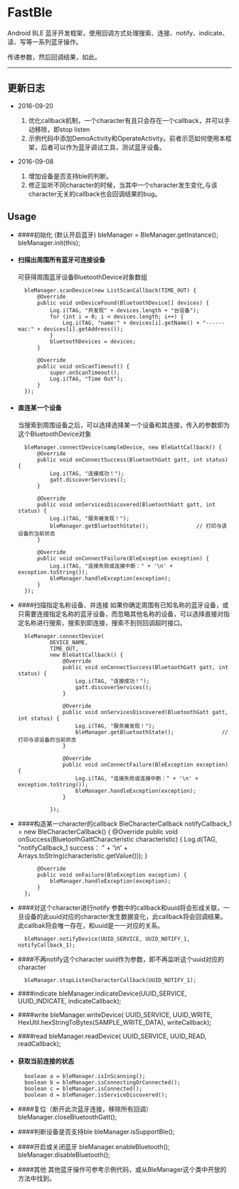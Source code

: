 # FastBle
Android BLE 蓝牙开发框架，使用回调方式处理搜索、连接、notify、indicate、读、写等一系列蓝牙操作。

传递参数，然后回调结果，如此。

***

## 更新日志
- 2016-09-20
    1. 优化callback机制，一个character有且只会存在一个callback，并可以手动移除，即stop listen
    2. 示例代码中添加DemoActivity和OperateActivity。前者示范如何使用本框架，后者可以作为蓝牙调试工具，测试蓝牙设备。

- 2016-09-08 
	1. 增加设备是否支持ble的判断。
	2. 修正监听不同character的时候，当其中一个character发生变化,与该character无关的callback也会回调结果的bug。


## Usage

- ####初始化 (默认开启蓝牙)
        bleManager = BleManager.getInstance();
        bleManager.init(this);

- #### 扫描出周围所有蓝牙可连接设备
	可获得周围蓝牙设备BluetoothDevice对象数组

        bleManager.scanDevice(new ListScanCallback(TIME_OUT) {
            @Override
            public void onDeviceFound(BluetoothDevice[] devices) {
                Log.i(TAG, "共发现" + devices.length + "台设备");
                for (int i = 0; i < devices.length; i++) {
                    Log.i(TAG, "name:" + devices[i].getName() + "------mac:" + devices[i].getAddress());
                }
                bluetoothDevices = devices;
            }

            @Override
            public void onScanTimeout() {
                super.onScanTimeout();
                Log.i(TAG, "Time Out");
            }
        });

- #### 直连某一个设备
	当搜索到周围设备之后，可以选择选择某一个设备和其连接，传入的参数即为这个BluetoothDevice对象

        bleManager.connectDevice(sampleDevice, new BleGattCallback() {
            @Override
            public void onConnectSuccess(BluetoothGatt gatt, int status) {
                Log.i(TAG, "连接成功！");
                gatt.discoverServices();
            }

            @Override
            public void onServicesDiscovered(BluetoothGatt gatt, int status) {
                Log.i(TAG, "服务被发现！");
                bleManager.getBluetoothState();               // 打印与该设备的当前状态
            }

            @Override
            public void onConnectFailure(BleException exception) {
                Log.i(TAG, "连接失败或连接中断：" + '\n' + exception.toString());
                bleManager.handleException(exception);
            }
        });
            

- ####扫描指定名称设备、并连接
	如果你确定周围有已知名称的蓝牙设备，或只需要连接指定名称的蓝牙设备，而忽略其他名称的设备，可以选择直接对指定名称进行搜索，搜索到即连接，搜索不到则回调超时接口。

        bleManager.connectDevice(
                DEVICE_NAME,
                TIME_OUT,
                new BleGattCallback() {
                    @Override
                    public void onConnectSuccess(BluetoothGatt gatt, int status) {
                        Log.i(TAG, "连接成功！");
                        gatt.discoverServices();
                    }

                    @Override
                    public void onServicesDiscovered(BluetoothGatt gatt, int status) {
                        Log.i(TAG, "服务被发现！");
                        bleManager.getBluetoothState();               // 打印与该设备的当前状态
                    }

                    @Override
                    public void onConnectFailure(BleException exception) {
                        Log.i(TAG, "连接失败或连接中断：" + '\n' + exception.toString());
                        bleManager.handleException(exception);
                    }

                });

- ####构造某一character的callback
    	BleCharacterCallback notifyCallback_1 = new BleCharacterCallback() {
        	@Override
        	public void onSuccess(BluetoothGattCharacteristic characteristic) {
            	Log.d(TAG, "notifyCallback_1 success： " + '\n' + Arrays.toString(characteristic.getValue()));
        	}

        	@Override
        	public void onFailure(BleException exception) {
            	bleManager.handleException(exception);
        	}
    	};

- ####对这个character进行notify
	参数中的callback和uuid将会形成关联，一旦设备的此uuid对应的character发生数据变化，此callback将会回调结果。此callbak将会唯一存在，和uuid是一一对应的关系。

        bleManager.notifyDevice(UUID_SERVICE, UUID_NOTIFY_1, notifyCallback_1);

- ####不再notify这个character
    uuid作为参数，即不再监听这个uuid对应的character

        bleManager.stopListenCharacterCallback(UUID_NOTIFY_1);

- ####indicate
        bleManager.indicateDevice(UUID_SERVICE, UUID_INDICATE, indicateCallback);

- ####write
        bleManager.writeDevice(
                UUID_SERVICE,
                UUID_WRITE,
                HexUtil.hexStringToBytes(SAMPLE_WRITE_DATA),
                writeCallback);
- ####read
        bleManager.readDevice(
                UUID_SERVICE,
                UUID_READ,
                readCallback);

- #### 获取当前连接的状态
		boolean a = bleManager.isInScanning();
		boolean b = bleManager.isConnectingOrConnected();
		boolean c = bleManager.isConnected();
		boolean d = bleManager.isServiceDiscovered();

- ####复位（断开此次蓝牙连接，移除所有回调）
        bleManager.closeBluetoothGatt();

- ####判断设备是否支持ble
		bleManager.isSupportBle();

- ####开启或关闭蓝牙
		bleManager.enableBluetooth();
		bleManager.disableBluetooth();

- ####其他
    其他蓝牙操作可参考示例代码，或从BleManager这个类中开放的方法中找到。

